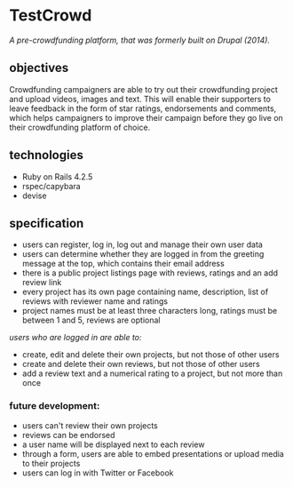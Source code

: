 # TestCrowd

*A pre-crowdfunding platform, that was formerly built on Drupal (2014).*

## objectives

Crowdfunding campaigners are able to try out their crowdfunding project and upload videos, images and text. This will enable their supporters to leave feedback in the form of star ratings, endorsements and comments, which helps campaigners to improve their campaign before they go live on their crowdfunding platform of choice.

## technologies

- Ruby on Rails 4.2.5
- rspec/capybara
- devise

## specification

* users can register, log in, log out and manage their own user data
* users can determine whether they are logged in from the greeting message at the top, which contains their email address
* there is a public project listings page with reviews, ratings and an add review link
* every project has its own page containing name, description, list of reviews with reviewer name and ratings
* project names must be at least three characters long, ratings must be between 1 and 5, reviews are optional

*users who are logged in are able to:*

* create, edit and delete their own projects, but not those of other users
* create and delete their own reviews, but not those of other users
* add a review text and a numerical rating to a project, but not more than once

### future development:

* users can't review their own projects
* reviews can be endorsed
* a user name will be displayed next to each review
* through a form, users are able to embed presentations or upload media to their projects
* users can log in with Twitter or Facebook